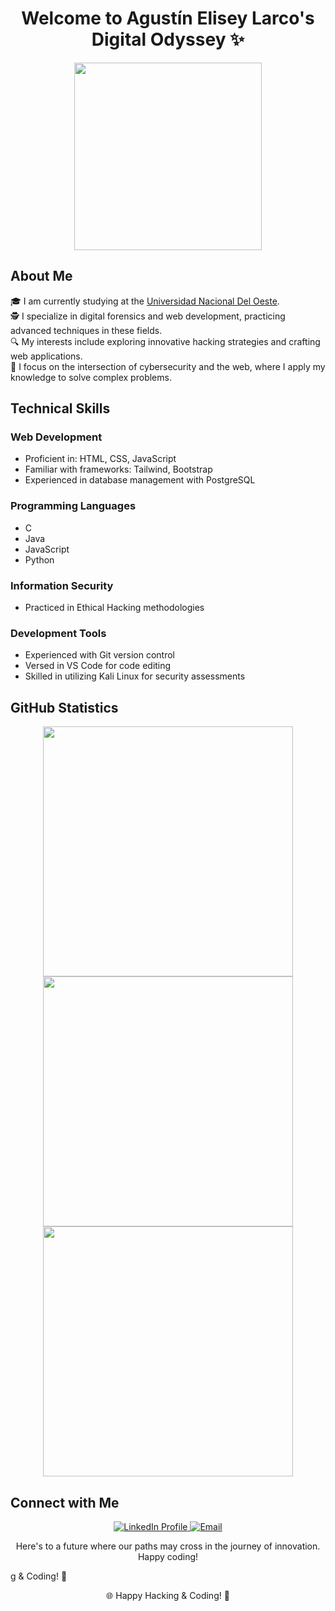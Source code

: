 <h1 align="center">Welcome to Agustín Elisey Larco's Digital Odyssey ✨</h1>

<p align="center">
  <img src="https://media.giphy.com/media/l0HlSNOxJB956qwfK/giphy.gif" width="300">
</p>

## About Me

🎓 I am currently studying at the [Universidad Nacional Del Oeste](http://uno.edu.ar).<br>
🕵️ I specialize in digital forensics and web development, practicing advanced techniques in these fields.<br>
🔍 My interests include exploring innovative hacking strategies and crafting web applications.<br>
📘 I focus on the intersection of cybersecurity and the web, where I apply my knowledge to solve complex problems.<br>

## Technical Skills

### Web Development
- Proficient in: HTML, CSS, JavaScript
- Familiar with frameworks: Tailwind, Bootstrap
- Experienced in database management with PostgreSQL

### Programming Languages
- C
- Java
- JavaScript
- Python

### Information Security
- Practiced in Ethical Hacking methodologies

### Development Tools
- Experienced with Git version control
- Versed in VS Code for code editing
- Skilled in utilizing Kali Linux for security assessments

## GitHub Statistics

<div align="center">
  <a href="https://github.com/EliseyAgustin">
    <img src="https://github-readme-stats.vercel.app/api?username=EliseyAgustin&theme=midnight-purple&show_icons=true&hide_border=true&count_private=true" width="400"/>
    <img src="https://github-readme-streak-stats.herokuapp.com/?user=EliseyAgustin&theme=midnight-purple&hide_border=true" width="400"/>
    <img src="https://github-readme-stats.vercel.app/api/top-langs/?username=EliseyAgustin&theme=midnight-purple&show_icons=true&hide_border=true&layout=compact" width="400"/>
  </a>
</div>

## Connect with Me

<p align="center">
  <a href="https://www.linkedin.com/in/agustin-elisey-larco-04b397236/" target="_blank">
    <img src="https://img.shields.io/badge/LinkedIn-Connect-blue?style=for-the-badge&logo=linkedin" alt="LinkedIn Profile" />
  </a>
  <a href="mailto:agustinelisey22@gmail.com" target="_blank">
    <img src="https://img.shields.io/badge/Email-agustinelisey22%40gmail.com-%23EA4335.svg?style=for-the-badge&logo=gmail&logoColor=white" alt="Email" />
  </a>
</p>

<p align="center">
  Here's to a future where our paths may cross in the journey of innovation. Happy coding!
</p>g & Coding! 🚀
</p>
  </a>
</p>

<p align="center">
  🌐 Happy Hacking & Coding! 🚀
</p>
